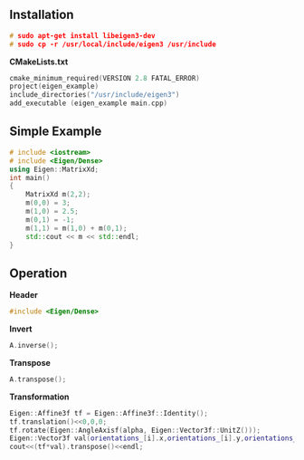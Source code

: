 ## Installation  
```c++
# sudo apt-get install libeigen3-dev
# sudo cp -r /usr/local/include/eigen3 /usr/include 
```

**CMakeLists.txt**  
```c++ 
cmake_minimum_required(VERSION 2.8 FATAL_ERROR)
project(eigen_example)
include_directories("/usr/include/eigen3")
add_executable (eigen_example main.cpp)
```

## Simple Example  
```c++
# include <iostream>
# include <Eigen/Dense>
using Eigen::MatrixXd;
int main()
{
	MatrixXd m(2,2);
	m(0,0) = 3;
	m(1,0) = 2.5;
	m(0,1) = -1;
	m(1,1) = m(1,0) + m(0,1);
	std::cout << m << std::endl;
}
```

## Operation  
**Header**
```c++
#include <Eigen/Dense>
```

**Invert**
```c++	
A.inverse();
```

**Transpose**
```c++
A.transpose();
```

**Transformation**
```c++
Eigen::Affine3f tf = Eigen::Affine3f::Identity();
tf.translation()<<0,0,0;
tf.rotate(Eigen::AngleAxisf(alpha, Eigen::Vector3f::UnitZ()));
Eigen::Vector3f val(orientations_[i].x,orientations_[i].y,orientations_[i].z);
cout<<(tf*val).transpose()<<endl;
```
